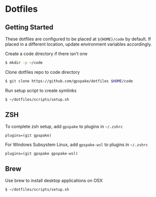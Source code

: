 # Dotfiles

## Getting Started

These dotfiles are configured to be placed at `${HOME}/code` 
by default. If placed in a different location, 
update environment variables accordingly.

Create a code directory if there isn't one
```bash
$ mkdir -p ~/code
```

Clone dotfiles repo to code directory
```bash
$ git clone https://github.com/gpspake/dotfiles $HOME/code
```

Run setup script to create symlinks
```bash
$ ~/dotfiles/scripts/setup.sh
```

## ZSH

To complete zsh setup, add `gpspake` to plugins in `~/.zshrc`
```
plugins=(git gpspake)
```

For Windows Subsystem Linux, add `gpspake-wsl` to plugins in `~/.zshrc`
```
plugins=(git gpspake gpspake-wsl)
```

## Brew

Use brew to install desktop applications on OSX
```bash
$ ~/dotfiles/scripts/setup.sh
```

